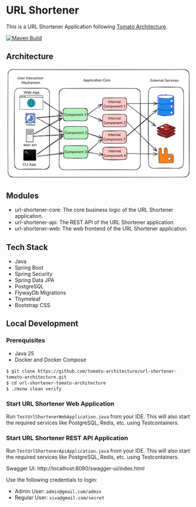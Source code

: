 # URL Shortener
This is a URL Shortener Application following [Tomato Architecture](https://tomato-architecture.github.io/).

[![Maven Build](https://github.com/tomato-architecture/url-shortener-tomato-architecture/actions/workflows/maven.yml/badge.svg)](https://github.com/tomato-architecture/url-shortener-tomato-architecture/actions/workflows/maven.yml)

## Architecture

![url-shortener-tomato-architecture.png](url-shortener-tomato-architecture.png)

## Modules
* url-shortener-core: The core business logic of the URL Shortener application.
* url-shortener-api: The REST API of the URL Shortener application.
* url-shortener-web: The web frontend of the URL Shortener application.

## Tech Stack
* Java
* Spring Boot
* Spring Security
* Spring Data JPA
* PostgreSQL
* FlywayDb Migrations
* Thymeleaf
* Bootstrap CSS

## Local Development

### Prerequisites
* Java 25
* Docker and Docker Compose

```shell
$ git clone https://github.com/tomato-architecture/url-shortener-tomato-architecture.git
$ cd url-shortener-tomato-architecture
$ ./mvnw clean verify
```

### Start URL Shortener Web Application
Run `TestUrlShortenerWebApplication.java` from your IDE. This will also start the required services like PostgreSQL, Redis, etc. using Testcontainers.

### Start URL Shortener REST API Application
Run `TestUrlShortenerApiApplication.java` from your IDE. This will also start the required services like PostgreSQL, Redis, etc. using Testcontainers.

Swagger UI: http://localhost:8080/swagger-ui/index.html

Use the following credentials to login:
* Admin User: `admin@gmail.com/admin`
* Regular User: `siva@gmail.com/secret`
